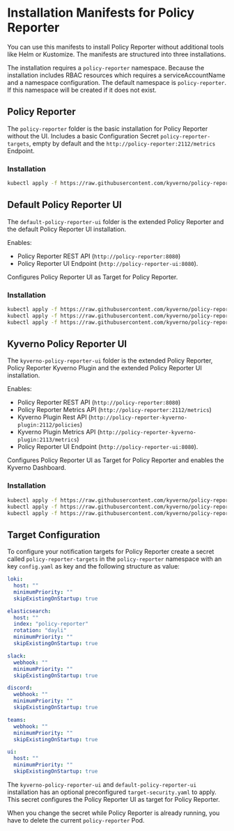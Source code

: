 # Installation Manifests for Policy Reporter

You can use this manifests to install Policy Reporter without additional tools like Helm or Kustomize. The manifests are structured into three installations.

The installation requires a `policy-reporter` namespace. Because the installation includes RBAC resources which requires a serviceAccountName and a namespace configuration. The default namespace is `policy-reporter`. If this namespace will be created if it does not exist.

## Policy Reporter

The `policy-reporter` folder is the basic installation for Policy Reporter without the UI. Includes a basic Configuration Secret `policy-reporter-targets`, empty by default and the `http://policy-reporter:2112/metrics` Endpoint.

### Installation

```bash
kubectl apply -f https://raw.githubusercontent.com/kyverno/policy-reporter/main/manifest/policy-reporter/install.yaml
```

## Default Policy Reporter UI

The `default-policy-reporter-ui` folder is the extended Policy Reporter and the default Policy Reporter UI installation. 

Enables: 
* Policy Reporter REST API (`http://policy-reporter:8080`) 
* Policy Reporter UI Endpoint (`http://policy-reporter-ui:8080`). 

Configures Policy Reporter UI as Target for Policy Reporter.

### Installation

```bash
kubectl apply -f https://raw.githubusercontent.com/kyverno/policy-reporter/main/manifest/default-policy-reporter-ui/namespace.yaml
kubectl apply -f https://raw.githubusercontent.com/kyverno/policy-reporter/main/manifest/default-policy-reporter-ui/target-secret.yaml
kubectl apply -f https://raw.githubusercontent.com/kyverno/policy-reporter/main/manifest/default-policy-reporter-ui/install.yaml
```

## Kyverno Policy Reporter UI

The `kyverno-policy-reporter-ui` folder is the extended Policy Reporter, Policy Reporter Kyverno Plugin and the extended Policy Reporter UI installation. 

Enables:
* Policy Reporter REST API (`http://policy-reporter:8080`)
* Policy Reporter Metrics API (`http://policy-reporter:2112/metrics`)
* Kyverno Plugin Rest API (`http://policy-reporter-kyverno-plugin:2112/policies`)
* Kyverno Plugin Metrics API (`http://policy-reporter-kyverno-plugin:2113/metrics`) 
* Policy Reporter UI Endpoint (`http://policy-reporter-ui:8080`). 

Configures Policy Reporter UI as Target for Policy Reporter and enables the Kyverno Dashboard.

### Installation

```bash
kubectl apply -f https://raw.githubusercontent.com/kyverno/policy-reporter/main/manifest/kyverno-policy-reporter-ui/namespace.yaml
kubectl apply -f https://raw.githubusercontent.com/kyverno/policy-reporter/main/manifest/kyverno-policy-reporter-ui/target-secret.yaml
kubectl apply -f https://raw.githubusercontent.com/kyverno/policy-reporter/main/manifest/kyverno-policy-reporter-ui/install.yaml
```

## Target Configuration

To configure your notification targets for Policy Reporter create a secret called `policy-reporter-targets` in the `policy-reporter` namespace with an key `config.yaml` as key and the following structure as value:

```yaml
loki:
  host: ""
  minimumPriority: ""
  skipExistingOnStartup: true

elasticsearch:
  host: ""
  index: "policy-reporter"
  rotation: "dayli"
  minimumPriority: ""
  skipExistingOnStartup: true

slack:
  webhook: ""
  minimumPriority: ""
  skipExistingOnStartup: true

discord:
  webhook: ""
  minimumPriority: ""
  skipExistingOnStartup: true

teams:
  webhook: ""
  minimumPriority: ""
  skipExistingOnStartup: true

ui:
  host: ""
  minimumPriority: ""
  skipExistingOnStartup: true

```

The `kyverno-policy-reporter-ui` and `default-policy-reporter-ui` installation has an optional preconfigured `target-security.yaml` to apply. This secret configures the Policy Reporter UI as target for Policy Reporter.

When you change the secret while Policy Reporter is already running, you have to delete the current `policy-reporter` Pod.
